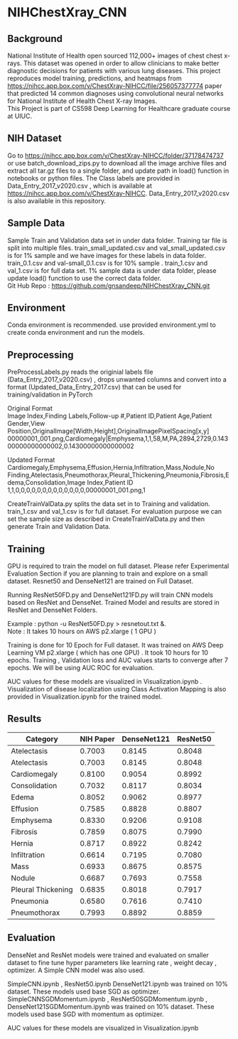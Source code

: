# NIHChestXray_CNN

## Background
National Institute of Health open sourced 112,000+ images of chest chest x-rays. This dataset was opened in order to allow clinicians to make better diagnostic decisions for patients with various lung diseases. This project reproduces model training, predictions, and heatmaps from https://nihcc.app.box.com/v/ChestXray-NIHCC/file/256057377774 paper that predicted 14 common diagnoses using convolutional neural networks for National Institute of Health Chest X-ray Images. <br/>This Project is part of CS598 Deep Learning for Healthcare graduate course at UIUC.

## NIH Dataset
Go to https://nihcc.app.box.com/v/ChestXray-NIHCC/folder/37178474737  or use batch_download_zips.py to download all the image archive files and extract all tar.gz files to a single folder, and update path in load() function in notebooks or python files. The Class labels are provided in Data_Entry_2017_v2020.csv , which is available at https://nihcc.app.box.com/v/ChestXray-NIHCC. Data_Entry_2017_v2020.csv is also available in this repository.

## Sample Data
Sample Train and Validation data set in under data folder. Training tar file is split into multiple files. train_small_updated.csv and val_small_updated.csv is for 1% sample and we have images for these labels in data folder. train_0.1.csv and val-small_0.1.csv is for 10% sample . train_1.csv and val_1.csv is for full data set. 1% sample data is under data folder, please update load() function to use the correct data folder. <br/>
Git Hub Repo : https://github.com/gnsandeep/NIHChestXray_CNN.git

## Environment
Conda environment is recommended. use provided environment.yml to create conda environment and run the models.

## Preprocessing
PreProcessLabels.py reads the originial labels file (Data_Entry_2017_v2020.csv) , drops unwanted columns and convert into a format (Updated_Data_Entry_2017.csv) that can be used for training/validation in PyTorch

Original Format <br/>
Image Index,Finding Labels,Follow-up #,Patient ID,Patient Age,Patient Gender,View Position,OriginalImage[Width,Height],OriginalImagePixelSpacing[x,y]<br/> 
00000001_001.png,Cardiomegaly|Emphysema,1,1,58,M,PA,2894,2729,0.14300000000000002,0.14300000000000002 

Updated Format <br/>
Cardiomegaly,Emphysema,Effusion,Hernia,Infiltration,Mass,Nodule,No Finding,Atelectasis,Pneumothorax,Pleural_Thickening,Pneumonia,Fibrosis,Edema,Consolidation,Image Index,Patient ID 
1,1,0,0,0,0,0,0,0,0,0,0,0,0,0,00000001_001.png,1

CreateTrainValData.py splits the data set in to Training and validation. train_1.csv and val_1.csv is for full dataset. For evaluation purpose we can set the sample size as described in CreateTrainValData.py and then generate Train and Validation Data. 



## Training
GPU is required to train the model on full dataset. Please refer Experimental Evaluation Section if you are planning to train and explore on a small dataset. Resnet50 and DenseNet121 are trained on Full Dataset. 

Running ResNet50FD.py and DenseNet121FD.py will train CNN models based on ResNet and DenseNet. Trained Model and results are stored in ResNet and DenseNet Folders.

Example : python -u ResNet50FD.py > resnetout.txt &.  <br/>
Note : It takes 10 hours on AWS p2.xlarge ( 1 GPU )

Training is done for 10 Epoch for Full dataset. It was trained on AWS Deep Learning VM p2.xlarge ( which has one GPU) . It took 10 hours for 10 epochs. Training , Validation loss and AUC values starts to converge after 7 epochs. We will be using AUC ROC for evaluation. 

AUC values for these models are visualized in Visualization.ipynb . Visualization of disease localization using Class Activation Mapping is also provided in Visualization.ipynb for the trained model.

## Results

| Category  | NIH Paper | DenseNet121 | ResNet50 |
| ------------- | ------------- | ------------- | ------------- |
| Atelectasis  | 0.7003  | 0.8145| 0.8048 | 
| Atelectasis	| 0.7003	| 0.8145 |	0.8048 |
| Cardiomegaly | 0.8100 | 0.9054 | 0.8992 |
| Consolidation | 0.7032 | 0.8117 | 0.8034 |
| Edema | 0.8052 | 0.9062 | 0.8977 |
| Effusion | 0.7585 | 0.8828 | 0.8807 |
| Emphysema | 0.8330 | 0.9206 | 0.9108 |
| Fibrosis | 0.7859 | 0.8075 | 0.7990 |
| Hernia | 0.8717 | 0.8922 | 0.8242 |
| Infiltration | 0.6614 | 0.7195 | 0.7080 |
| Mass | 0.6933 | 0.8675 | 0.8575 |
| Nodule | 0.6687 | 0.7693 | 0.7558 |
| Pleural Thickening | 0.6835 | 0.8018 | 0.7917 |
| Pneumonia | 0.6580 | 0.7616 | 0.7410 |
| Pneumothorax | 0.7993 | 0.8892 | 0.8859 |



## Evaluation 
DenseNet and ResNet models were trained and evaluated on smaller dataset to fine tune hyper parameters like learning rate , weight decay , optimizer. A Simple CNN model was also used.

SimpleCNN.ipynb , ResNet50.ipynb  DenseNet121.ipynb was trained on 10% dataset. These models used base SGD as optimizer.
SimpleCNNSGDMomentum.ipynb , ResNet50SGDMomentum.ipynb ,  DenseNet121SGDMomentum.ipynb was trained on 10% dataset. These models used base SGD with momentum as optimizer.

AUC values for these models are visualized in Visualization.ipynb
